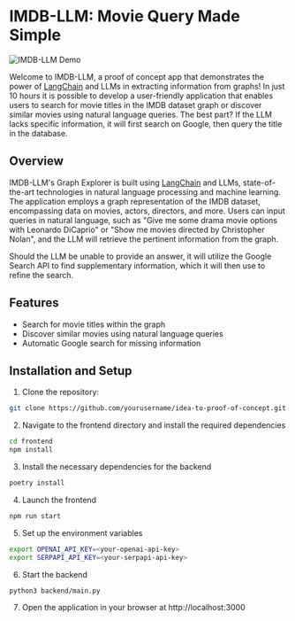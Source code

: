 # IMDB-LLM: Movie Query Made Simple

![IMDB-LLM Demo](./image/llm-imdb.gif)

Welcome to IMDB-LLM, a proof of concept app that demonstrates the power of [LangChain](https://github.com/hwchase17/langchain) and LLMs in extracting information from graphs! In just 10 hours it is possible to develop a user-friendly application that enables users to search for movie titles in the IMDB dataset graph or discover similar movies using natural language queries. The best part? If the LLM lacks specific information, it will first search on Google, then query the title in the database.

## Overview

IMDB-LLM's Graph Explorer is built using [LangChain](https://github.com/hwchase17/langchain) and LLMs, state-of-the-art technologies in natural language processing and machine learning. The application employs a graph representation of the IMDB dataset, encompassing data on movies, actors, directors, and more. Users can input queries in natural language, such as "Give me some drama movie options with Leonardo DiCaprio" or "Show me movies directed by Christopher Nolan", and the LLM will retrieve the pertinent information from the graph.

Should the LLM be unable to provide an answer, it will utilize the Google Search API to find supplementary information, which it will then use to refine the search.

## Features

- Search for movie titles within the graph
- Discover similar movies using natural language queries
- Automatic Google search for missing information

## Installation and Setup

1. Clone the repository:

```bash
git clone https://github.com/yourusername/idea-to-proof-of-concept.git

```

2. Navigate to the frontend directory and install the required dependencies

```bash
cd frontend
npm install
```

3. Install the necessary dependencies for the backend

```bash
poetry install
```

4. Launch the frontend

```bash
npm run start
```

5. Set up the environment variables

```bash
export OPENAI_API_KEY=<your-openai-api-key>
export SERPAPI_API_KEY=<your-serpapi-api-key>
```

6. Start the backend

```bash
python3 backend/main.py
```

7. Open the application in your browser at http://localhost:3000
